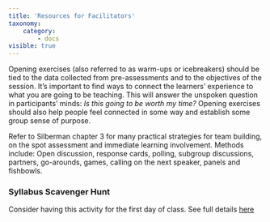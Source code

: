 ```yaml
---
title: 'Resources for Facilitators'
taxonomy:
    category:
        - docs
visible: true
---
```

Opening exercises (also referred to as warm-ups or icebreakers) should be tied to the data collected from pre-assessments and to the objectives of the session. It’s important to find ways to connect the learners’ experience to what you are going to be teaching. This will answer the unspoken question in participants’ minds: *Is this going to be worth my time?* Opening exercises should also help people feel connected in some way and establish some group sense of purpose.

Refer to Silberman chapter 3 for many practical strategies for team building, on the spot assessment and immediate learning involvement. Methods include: Open discussion, response cards, polling, subgroup discussions, partners, go-arounds, games, calling on the next speaker, panels and fishbowls.

### Syllabus Scavenger Hunt
Consider having this activity for the first day of class.  See full details [here](http://thoughtsonteaching-jdunlap.blogspot.com/2008/10/scavenger-hunts-as-strategy-for.html)

